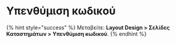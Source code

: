 # Υπενθύμιση κωδικού

{% hint style="success" %}
Μεταβείτε: **Layout Design > Σελίδες Καταστημάτων > Υπενθύμιση κωδικού**.
{% endhint %}
